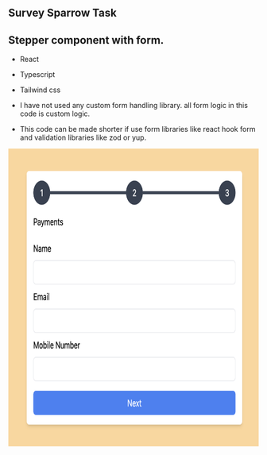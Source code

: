 ## Survey Sparrow Task

## Stepper component with form.


- React
- Typescript
- Tailwind css


- I have not used any custom form handling library. all form logic in this code is custom logic.
- This code can be made shorter if use form libraries like react hook form and validation libraries like zod or yup.
<img src="./public/preview.png" width="700" height="600"/>